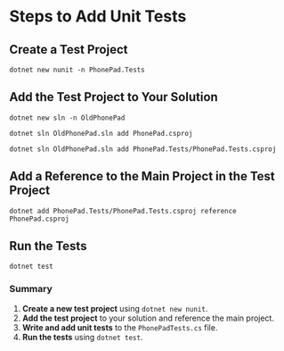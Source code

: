 # Steps to Add Unit Tests
## Create a Test Project
`dotnet new nunit -n PhonePad.Tests`

## Add the Test Project to Your Solution
`dotnet new sln -n OldPhonePad`

`dotnet sln OldPhonePad.sln add PhonePad.csproj`

`dotnet sln OldPhonePad.sln add PhonePad.Tests/PhonePad.Tests.csproj`

## Add a Reference to the Main Project in the Test Project
`dotnet add PhonePad.Tests/PhonePad.Tests.csproj reference PhonePad.csproj`

## Run the Tests
`dotnet test`



### Summary

1. **Create a new test project** using `dotnet new nunit`.
2. **Add the test project** to your solution and reference the main project.
3. **Write and add unit tests** to the `PhonePadTests.cs` file.
4. **Run the tests** using `dotnet test`.

